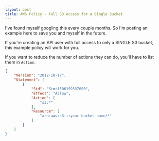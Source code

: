 ```yaml
---
layout: post
title: AWS Policy - Full S3 Access for a Single Bucket
---
```


I've found myself googling this every couple months. So I'm posting an example
here to save you and myself in the future.

If you're creating an API user with full access to only a SINGLE S3 bucket, this
example policy will work for you.

If you want to reduce the number of actions they can do, you'll have to list
them in `Action`.

```json
{
    "Version": "2012-10-17",
    "Statement": [
        {
            "Sid": "Stmt1506199387000",
            "Effect": "Allow",
            "Action": [
                "s3:*"
            ],
            "Resource": [
                "arn:aws:s3:::your-bucket-name/*"
            ]
        }
    ]
}
```
